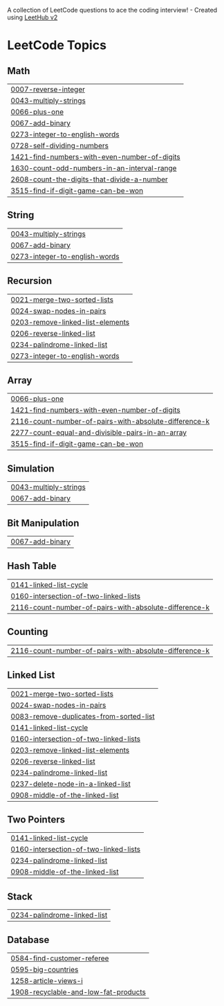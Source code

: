 A collection of LeetCode questions to ace the coding interview! - Created using [LeetHub v2](https://github.com/arunbhardwaj/LeetHub-2.0)
<!---LeetCode Topics Start-->
# LeetCode Topics
## Math
|  |
| ------- |
| [0007-reverse-integer](https://github.com/harinietturouthu/leetcodeharini/tree/master/0007-reverse-integer) |
| [0043-multiply-strings](https://github.com/harinietturouthu/leetcodeharini/tree/master/0043-multiply-strings) |
| [0066-plus-one](https://github.com/harinietturouthu/leetcodeharini/tree/master/0066-plus-one) |
| [0067-add-binary](https://github.com/harinietturouthu/leetcodeharini/tree/master/0067-add-binary) |
| [0273-integer-to-english-words](https://github.com/harinietturouthu/leetcodeharini/tree/master/0273-integer-to-english-words) |
| [0728-self-dividing-numbers](https://github.com/harinietturouthu/leetcodeharini/tree/master/0728-self-dividing-numbers) |
| [1421-find-numbers-with-even-number-of-digits](https://github.com/harinietturouthu/leetcodeharini/tree/master/1421-find-numbers-with-even-number-of-digits) |
| [1630-count-odd-numbers-in-an-interval-range](https://github.com/harinietturouthu/leetcodeharini/tree/master/1630-count-odd-numbers-in-an-interval-range) |
| [2608-count-the-digits-that-divide-a-number](https://github.com/harinietturouthu/leetcodeharini/tree/master/2608-count-the-digits-that-divide-a-number) |
| [3515-find-if-digit-game-can-be-won](https://github.com/harinietturouthu/leetcodeharini/tree/master/3515-find-if-digit-game-can-be-won) |
## String
|  |
| ------- |
| [0043-multiply-strings](https://github.com/harinietturouthu/leetcodeharini/tree/master/0043-multiply-strings) |
| [0067-add-binary](https://github.com/harinietturouthu/leetcodeharini/tree/master/0067-add-binary) |
| [0273-integer-to-english-words](https://github.com/harinietturouthu/leetcodeharini/tree/master/0273-integer-to-english-words) |
## Recursion
|  |
| ------- |
| [0021-merge-two-sorted-lists](https://github.com/harinietturouthu/leetcodeharini/tree/master/0021-merge-two-sorted-lists) |
| [0024-swap-nodes-in-pairs](https://github.com/harinietturouthu/leetcodeharini/tree/master/0024-swap-nodes-in-pairs) |
| [0203-remove-linked-list-elements](https://github.com/harinietturouthu/leetcodeharini/tree/master/0203-remove-linked-list-elements) |
| [0206-reverse-linked-list](https://github.com/harinietturouthu/leetcodeharini/tree/master/0206-reverse-linked-list) |
| [0234-palindrome-linked-list](https://github.com/harinietturouthu/leetcodeharini/tree/master/0234-palindrome-linked-list) |
| [0273-integer-to-english-words](https://github.com/harinietturouthu/leetcodeharini/tree/master/0273-integer-to-english-words) |
## Array
|  |
| ------- |
| [0066-plus-one](https://github.com/harinietturouthu/leetcodeharini/tree/master/0066-plus-one) |
| [1421-find-numbers-with-even-number-of-digits](https://github.com/harinietturouthu/leetcodeharini/tree/master/1421-find-numbers-with-even-number-of-digits) |
| [2116-count-number-of-pairs-with-absolute-difference-k](https://github.com/harinietturouthu/leetcodeharini/tree/master/2116-count-number-of-pairs-with-absolute-difference-k) |
| [2277-count-equal-and-divisible-pairs-in-an-array](https://github.com/harinietturouthu/leetcodeharini/tree/master/2277-count-equal-and-divisible-pairs-in-an-array) |
| [3515-find-if-digit-game-can-be-won](https://github.com/harinietturouthu/leetcodeharini/tree/master/3515-find-if-digit-game-can-be-won) |
## Simulation
|  |
| ------- |
| [0043-multiply-strings](https://github.com/harinietturouthu/leetcodeharini/tree/master/0043-multiply-strings) |
| [0067-add-binary](https://github.com/harinietturouthu/leetcodeharini/tree/master/0067-add-binary) |
## Bit Manipulation
|  |
| ------- |
| [0067-add-binary](https://github.com/harinietturouthu/leetcodeharini/tree/master/0067-add-binary) |
## Hash Table
|  |
| ------- |
| [0141-linked-list-cycle](https://github.com/harinietturouthu/leetcodeharini/tree/master/0141-linked-list-cycle) |
| [0160-intersection-of-two-linked-lists](https://github.com/harinietturouthu/leetcodeharini/tree/master/0160-intersection-of-two-linked-lists) |
| [2116-count-number-of-pairs-with-absolute-difference-k](https://github.com/harinietturouthu/leetcodeharini/tree/master/2116-count-number-of-pairs-with-absolute-difference-k) |
## Counting
|  |
| ------- |
| [2116-count-number-of-pairs-with-absolute-difference-k](https://github.com/harinietturouthu/leetcodeharini/tree/master/2116-count-number-of-pairs-with-absolute-difference-k) |
## Linked List
|  |
| ------- |
| [0021-merge-two-sorted-lists](https://github.com/harinietturouthu/leetcodeharini/tree/master/0021-merge-two-sorted-lists) |
| [0024-swap-nodes-in-pairs](https://github.com/harinietturouthu/leetcodeharini/tree/master/0024-swap-nodes-in-pairs) |
| [0083-remove-duplicates-from-sorted-list](https://github.com/harinietturouthu/leetcodeharini/tree/master/0083-remove-duplicates-from-sorted-list) |
| [0141-linked-list-cycle](https://github.com/harinietturouthu/leetcodeharini/tree/master/0141-linked-list-cycle) |
| [0160-intersection-of-two-linked-lists](https://github.com/harinietturouthu/leetcodeharini/tree/master/0160-intersection-of-two-linked-lists) |
| [0203-remove-linked-list-elements](https://github.com/harinietturouthu/leetcodeharini/tree/master/0203-remove-linked-list-elements) |
| [0206-reverse-linked-list](https://github.com/harinietturouthu/leetcodeharini/tree/master/0206-reverse-linked-list) |
| [0234-palindrome-linked-list](https://github.com/harinietturouthu/leetcodeharini/tree/master/0234-palindrome-linked-list) |
| [0237-delete-node-in-a-linked-list](https://github.com/harinietturouthu/leetcodeharini/tree/master/0237-delete-node-in-a-linked-list) |
| [0908-middle-of-the-linked-list](https://github.com/harinietturouthu/leetcodeharini/tree/master/0908-middle-of-the-linked-list) |
## Two Pointers
|  |
| ------- |
| [0141-linked-list-cycle](https://github.com/harinietturouthu/leetcodeharini/tree/master/0141-linked-list-cycle) |
| [0160-intersection-of-two-linked-lists](https://github.com/harinietturouthu/leetcodeharini/tree/master/0160-intersection-of-two-linked-lists) |
| [0234-palindrome-linked-list](https://github.com/harinietturouthu/leetcodeharini/tree/master/0234-palindrome-linked-list) |
| [0908-middle-of-the-linked-list](https://github.com/harinietturouthu/leetcodeharini/tree/master/0908-middle-of-the-linked-list) |
## Stack
|  |
| ------- |
| [0234-palindrome-linked-list](https://github.com/harinietturouthu/leetcodeharini/tree/master/0234-palindrome-linked-list) |
## Database
|  |
| ------- |
| [0584-find-customer-referee](https://github.com/harinietturouthu/leetcodeharini/tree/master/0584-find-customer-referee) |
| [0595-big-countries](https://github.com/harinietturouthu/leetcodeharini/tree/master/0595-big-countries) |
| [1258-article-views-i](https://github.com/harinietturouthu/leetcodeharini/tree/master/1258-article-views-i) |
| [1908-recyclable-and-low-fat-products](https://github.com/harinietturouthu/leetcodeharini/tree/master/1908-recyclable-and-low-fat-products) |
<!---LeetCode Topics End-->